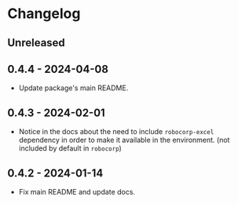 # Changelog

## Unreleased

## 0.4.4 - 2024-04-08

- Update package's main README.

## 0.4.3 - 2024-02-01

- Notice in the docs about the need to include `robocorp-excel` dependency in order to make it available in the environment. (not included by default in `robocorp`)

## 0.4.2 - 2024-01-14

- Fix main README and update docs.
